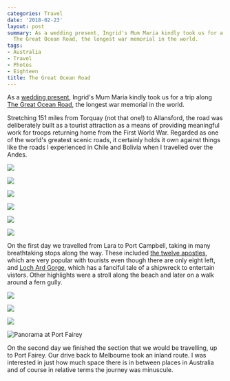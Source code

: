 ```yaml
---
categories: Travel
date: '2018-02-23'
layout: post
summary: As a wedding present, Ingrid's Mum Maria kindly took us for a trip along
  The Great Ocean Road, the longest war memorial in the world.
tags:
- Australia
- Travel
- Photos
- Eighteen
title: The Great Ocean Road
---
```


As a [wedding present](articles/the-same-yet-different), Ingrid's Mum Maria kindly took us for a trip along [The Great Ocean Road](https://en.wikipedia.org/wiki/Great_Ocean_Road), the longest war memorial in the world.

Stretching 151 miles from Torquay (not that one!) to Allansford, the road was deliberately built as a tourist attraction as a means of providing meaningful work for troops returning home from the First World War. Regarded as one of the world's greatest scenic roads, it certainly holds it own against things like the roads I experienced in Chile and Bolivia when I travelled over the Andes.

![](/static/images/great_ocean_road/great_ocean_road_01.jpg)

![](/static/images/great_ocean_road/great_ocean_road_02.jpg)

![](/static/images/great_ocean_road/great_ocean_road_03.jpg)

![](/static/images/great_ocean_road/great_ocean_road_04.jpg)

![](/static/images/great_ocean_road/great_ocean_road_05.jpg)

![](/static/images/great_ocean_road/great_ocean_road_06.jpg)

On the first day we travelled from Lara to Port Campbell, taking in many breathtaking stops along the way. These included [the twelve apostles](https://en.wikipedia.org/wiki/The_Twelve_Apostles_(Victoria)), which are very popular with tourists even though there are only eight left, and [Loch Ard Gorge](https://en.wikipedia.org/wiki/Loch_Ard_Gorge), which has a fanciful tale of a shipwreck to entertain vistors. Other highlights were a stroll along the beach and later on a walk around a fern gully. 

![](/static/images/great_ocean_road/great_ocean_road_07.jpg)

![](/static/images/great_ocean_road/great_ocean_road_08.jpg)

![](/static/images/great_ocean_road/great_ocean_road_09.jpg)

![Panorama at Port Fairey](/static/images/great_ocean_road/great_ocean_road_10.jpg)

On the second day we finished the section that we would be travelling, up to Port Fairey. Our drive back to Melbourne took an inland route. I was interested in just how much space there is in between places in Australia and of course in relative terms the journey was minuscule.